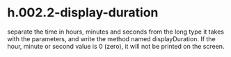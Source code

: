 # h.002.2-display-duration
 separate the time in hours, minutes and seconds from the long type it takes with the parameters, and write the method named displayDuration. If the hour, minute or second value is 0 (zero), it will not be printed on the screen.
